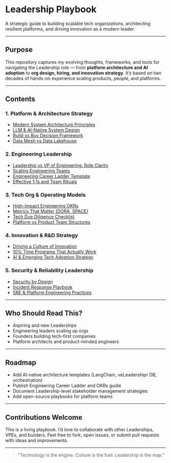 # Leadership Playbook
A strategic guide to building scalable tech organizations, architecting resilient platforms, and driving innovation as a modern leader.

---

## Purpose
This repository captures my evolving thoughts, frameworks, and tools for navigating the Leadership role — from **platform architecture and AI adoption** to **org design, hiring, and innovation strategy**. It’s based on two decades of hands-on experience scaling products, people, and platforms.

---

## Contents

###  1. **Platform & Architecture Strategy**
- [Modern System Architecture Principles](./architecture/modern-architecture.md)
- [LLM & AI-Native System Design](./architecture/ai-native-architecture.md)
- [Build vs Buy Decision Framework](./architecture/build-vs-buy.md)
- [Data Mesh vs Data Lakehouse](./architecture/data-platform-strategy.md)

### 2. **Engineering Leadership**
- [Leadership vs VP of Engineering: Role Clarity](./leadership/Leadership-vs-vpe.md)
- [Scaling Engineering Teams](./leadership/scaling-teams.md)
- [Engineering Career Ladder Template](./leadership/career-ladders.md)
- [Effective 1:1s and Team Rituals](./leadership/rituals.md)

### 3. **Tech Org & Operating Models**
- [High-Impact Engineering OKRs](./org-design/engineering-okrs.md)
- [Metrics That Matter (DORA, SPACE)](./org-design/dev-metrics.md)
- [Tech Due Diligence Checklist](./org-design/tech-due-diligence.md)
- [Platform vs Product Team Structures](./org-design/org-topologies.md)

### 4. **Innovation & R&D Strategy**
- [Driving a Culture of Innovation](./innovation/innovation-culture.md)
- [10% Time Programs That Actually Work](./innovation/10-percent-time.md)
- [AI & Emerging Tech Adoption Strategy](./innovation/ai-rnd-roadmap.md)

###  5. **Security & Reliability Leadership**
- [Security by Design](./security/security-by-design.md)
- [Incident Response Playbook](./security/incident-response.md)
- [SRE & Platform Engineering Practices](./security/sre-foundations.md)

---

## Who Should Read This?

- Aspiring and new Leaderships
- Engineering leaders scaling up orgs
- Founders building tech-first companies
- Platform architects and product-minded engineers

---

## Roadmap

- Add AI-native architecture templates (LangChain, veLeadershipr DB, orchestration)
- Publish Engineering Career Ladder and OKRs guide
- Document Leadership-level stakeholder management strategies
- Add open-source playbooks for platform teams

---

## Contributions Welcome

This is a living playbook. I’d love to collaborate with other Leaderships, VPEs, and builders. Feel free to fork, open issues, or submit pull requests with ideas and improvements.

---


> "Technology is the engine. Culture is the fuel. Leadership is the map."

